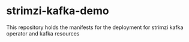 # strimzi-kafka-demo
This repository holds the manifests for the deployment for strimzi kafka operator and kafka resources
